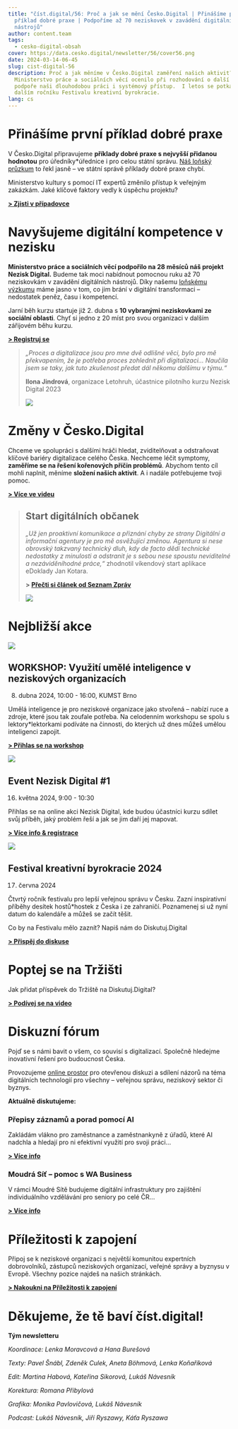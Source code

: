 ```yaml
---
title: "číst.digital/56: Proč a jak se mění Česko.Digital | Přinášíme první
  příklad dobré praxe | Podpoříme až 70 neziskovek v zavádění digitálních
  nástrojů"
author: content.team
tags:
  - cesko-digital-obsah
cover: https://data.cesko.digital/newsletter/56/cover56.png
date: 2024-03-14-06-45
slug: cist-digital-56
description: Proč a jak měníme v Česko.Digital zaměření našich aktivit?
  Ministerstvo práce a sociálních věcí ocenilo při rozhodování o další finanční
  podpoře naši dlouhodobou práci i systémový přístup.  I letos se potkáme na
  dalším ročníku Festivalu kreativní byrokracie.
lang: cs
---
```

# Přinášíme první příklad dobré praxe 

V Česko.Digital připravujeme **příklady dobré praxe s nejvyšší přidanou hodnotou** pro úředníky*úřednice i pro celou státní správu. [Náš loňský průzkum](https://blog.cesko.digital/2023/09/pruzkum-statni-sprava-a-samosprava-bariery-digitalizace) to řekl jasně – ve státní správě příklady dobré praxe chybí.

Ministerstvo kultury s pomocí IT expertů změnilo přístup k veřejným zakázkám. Jaké klíčové faktory vedly k úspěchu projektu?

**[\> Zjisti v případovce](https://blog.cesko.digital/2024/03/dobry-priklad-praxe-aswa-ministerstvo-kultury)**

# **Navyšujeme digitální kompetence v nezisku**

**Ministerstvo práce a sociálních věcí podpořilo na 28 měsíců náš projekt Nezisk Digital.** Budeme tak moci nabídnout pomocnou ruku až 70 neziskovkám v zavádění digitálních nástrojů. Díky našemu [loňskému výzkumu](https://docs.google.com/presentation/d/1ljpaPzXolnRsTdMDO_xJviY-vR4geiBHKhEXqeICuio/edit?usp=sharing) máme jasno v tom, co jim brání v digitální transformaci – nedostatek peněz, času i kompetencí.

Jarní běh kurzu startuje již 2. dubna s **10 vybranými neziskovkami ze sociální oblasti**. Chyť si jedno z 20 míst pro svou organizaci v dalším zářijovém běhu kurzu.

**[\> Registruj se](https://airtable.com/appBMJcLnBva02IEy/shrlymCJWH9WCdGRq)**

> *„Proces a digitalizace jsou pro mne dvě odlišné věci, bylo pro mě překvapením, že je potřeba proces zohlednit při digitalizaci… Naučila jsem se taky, jak tuto zkušenost předat dál někomu dalšímu v týmu.“*
>
> **Ilona Jindrová**, organizace Letohruh, účastnice pilotního kurzu Nezisk Digital 2023
>
> ![](https://data.cesko.digital/newsletter/56/ilona-jindrova-medailonek.png)

# Změny v Česko.Digital 

Chceme ve spolupráci s dalšími hráči hledat, zviditelňovat a odstraňovat klíčové bariéry digitalizace celého Česka. Nechceme léčit symptomy, **zaměříme se na řešení kořenových příčin problémů**. Abychom tento cíl mohli naplnit, měníme **složení našich aktivit**. A i nadále potřebujeme tvoji pomoc.

**[\> Více ve videu](https://youtu.be/Qjko6LAJlR4)**



> ## **Start digitálních občanek**
>
> *„Už jen proaktivní komunikace a přiznání chyby ze strany Digitální a informační agentury je pro mě osvěžující změnou. Agentura si nese obrovský takzvaný technický dluh, kdy de facto dědí technické nedostatky z minulosti a odstranit je s sebou nese spoustu neviditelné a nezáviděníhodné práce,“* zhodnotil víkendový start aplikace eDoklady Jan Kotara. 
>
> **\> [Přečti si článek od Seznam Zpráv](https://www.seznamzpravy.cz/clanek/domaci-zivot-v-cesku-kolaps-pri-vydavani-digitalnich-obcanek-se-uz-nema-opakovat-system-se-zmeni-244222)**
>
> ![](https://data.cesko.digital/newsletter/56/jan-kotara.png)
>
>

# Nejbližší akce

![](https://data.cesko.digital/newsletter/56/ai-pro-neziskovky-cover1.png)

## WORKSHOP: Využití umělé inteligence v neziskových organizacích

8. dubna 2024, 10:00 - 16:00, KUMST Brno

Umělá inteligence je pro neziskové organizace jako stvořená – nabízí ruce a zdroje, které jsou tak zoufale potřeba. Na celodenním workshopu se spolu s lektory*lektorkami podíváte na činnosti, do kterých už dnes můžeš umělou inteligenci zapojit.

**[\> Přihlas se na workshop](https://www.kumstbrno.cz/akce/vyuziti-umele-inteligence-v-neziskovych-organizacich/)**

![](https://data.cesko.digital/newsletter/56/Grant_MPSV_header_02.png)

## Event Nezisk Digital #1

16. května 2024, 9:00 - 10:30

Přihlas se na online akci Nezisk Digital, kde budou účastníci kurzu sdílet svůj příběh, jaký problém řeší a jak se jim daří jej mapovat.

**[\> Více info & registrace](https://app.cesko.digital/events/event-nezisk-digital-24-1)**

![](https://data.cesko.digital/events/CBF-23.jpg)

## Festival kreativní byrokracie 2024 

17. června 2024

Čtvrtý ročník festivalu pro lepší veřejnou správu v Česku. Zazní inspirativní příběhy desítek hostů*hostek z Česka i ze zahraničí. Poznamenej si už nyní datum do kalendáře a můžeš se začít těšit.

Co by na Festivalu mělo zaznít? Napiš nám do Diskutuj.Digital

**[\> Přispěj do diskuse](https://diskutuj.digital/t/co-byste-chteli-zazit-na-letosnim-festivalu-kreativni-byrokracie/167)**



# Poptej se na Tržišti

Jak přidat příspěvek do Tržiště na Diskutuj.Digital?

**[\> Podívej se na video](https://www.loom.com/share/90417828ce7f4c07a3782352d79a185b?sid=33564c5a-7481-4b56-b0fe-1c7f5ebc76c5)**



# Diskuzní fórum

Pojď se s námi bavit o všem, co souvisí s digitalizací. Společně hledejme inovativní řešení pro budoucnost Česka.

Provozujeme [online prostor](https://diskutuj.digital/) pro otevřenou diskuzi a sdílení názorů na téma digitálních technologií pro všechny – veřejnou správu, neziskový sektor či byznys.

**Aktuálně diskutujeme:** 

### Přepisy záznamů a porad pomocí AI

Zakládám vlákno pro zaměstnance a zaměstnankyně z úřadů, které AI nadchla a hledají pro ni efektivní využití pro svoji práci...

**[\> Více info](https://diskutuj.digital/t/prepisy-zaznamu-a-porad-pomoci-ai/27/1)**

### Moudrá Síť – pomoc s WA Business

V rámci Moudré Sítě budujeme digitální infrastruktury pro zajištění individuálního vzdělávání pro seniory po celé ČR...

**[\> Více info](https://diskutuj.digital/t/moudra-sit-pomoc-s-wa-business/297)**

# Příležitosti k zapojení

Připoj se k neziskové organizaci s největší komunitou expertních dobrovolníků, zástupců neziskových organizací, veřejné správy a byznysu v Evropě. Všechny pozice najdeš na našich stránkách.

**[\> Nakoukni na Příležitosti k zapojení](https://app.cesko.digital/opportunities)**



# Děkujeme, že tě baví číst.digital!



**Tým newsletteru**

*Koordinace: Lenka Moravcová a Hana Burešová*

*Texty: Pavel Šnábl, Zdeněk Culek, Aneta Böhmová, Lenka Koňaříková*

*Edit: Martina Habová, Kateřina Sikorová, Lukáš Návesník*

*Korektura: Romana Přibylová*

*Grafika: Monika Pavlovičová, Lukáš Návesník*

*Podcast: Lukáš Návesník, Jiří Ryszawy, Káťa Ryszawa*